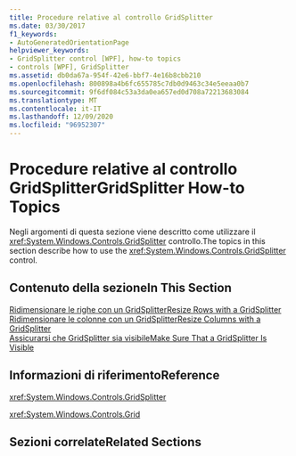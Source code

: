 ```yaml
---
title: Procedure relative al controllo GridSplitter
ms.date: 03/30/2017
f1_keywords:
- AutoGeneratedOrientationPage
helpviewer_keywords:
- GridSplitter control [WPF], how-to topics
- controls [WPF], GridSplitter
ms.assetid: db0da67a-954f-42e6-bbf7-4e16b8cbb210
ms.openlocfilehash: 800898a4b6fc655785c7db0d9463c34e5eeaa0b7
ms.sourcegitcommit: 9f6df084c53a3da0ea657ed0d708a72213683084
ms.translationtype: MT
ms.contentlocale: it-IT
ms.lasthandoff: 12/09/2020
ms.locfileid: "96952307"
---
```

# <a name="gridsplitter-how-to-topics"></a><span data-ttu-id="4598b-102">Procedure relative al controllo GridSplitter</span><span class="sxs-lookup"><span data-stu-id="4598b-102">GridSplitter How-to Topics</span></span>
<span data-ttu-id="4598b-103">Negli argomenti di questa sezione viene descritto come utilizzare il <xref:System.Windows.Controls.GridSplitter> controllo.</span><span class="sxs-lookup"><span data-stu-id="4598b-103">The topics in this section describe how to use the <xref:System.Windows.Controls.GridSplitter> control.</span></span>  
  
## <a name="in-this-section"></a><span data-ttu-id="4598b-104">Contenuto della sezione</span><span class="sxs-lookup"><span data-stu-id="4598b-104">In This Section</span></span>  
 [<span data-ttu-id="4598b-105">Ridimensionare le righe con un GridSplitter</span><span class="sxs-lookup"><span data-stu-id="4598b-105">Resize Rows with a GridSplitter</span></span>](how-to-resize-rows-with-a-gridsplitter.md)  
 [<span data-ttu-id="4598b-106">Ridimensionare le colonne con un GridSplitter</span><span class="sxs-lookup"><span data-stu-id="4598b-106">Resize Columns with a GridSplitter</span></span>](how-to-resize-columns-with-a-gridsplitter.md)  
 [<span data-ttu-id="4598b-107">Assicurarsi che GridSplitter sia visibile</span><span class="sxs-lookup"><span data-stu-id="4598b-107">Make Sure That a GridSplitter Is Visible</span></span>](how-to-make-sure-that-a-gridsplitter-is-visible.md)  
  
## <a name="reference"></a><span data-ttu-id="4598b-108">Informazioni di riferimento</span><span class="sxs-lookup"><span data-stu-id="4598b-108">Reference</span></span>  
 <xref:System.Windows.Controls.GridSplitter>  
  
 <xref:System.Windows.Controls.Grid>  
  
## <a name="related-sections"></a><span data-ttu-id="4598b-109">Sezioni correlate</span><span class="sxs-lookup"><span data-stu-id="4598b-109">Related Sections</span></span>

